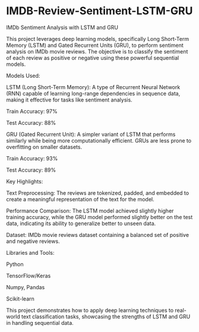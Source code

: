 # IMDB-Review-Sentiment-LSTM-GRU

IMDb Sentiment Analysis with LSTM and GRU

This project leverages deep learning models, specifically Long Short-Term Memory (LSTM) and Gated Recurrent Units (GRU), to perform sentiment analysis on IMDb movie reviews. The objective is to classify the sentiment of each review as positive or negative using these powerful sequential models.




Models Used:


LSTM (Long Short-Term Memory): A type of Recurrent Neural Network (RNN) capable of learning long-range dependencies in sequence data, making it effective for tasks like sentiment analysis.


Train Accuracy: 97%


Test Accuracy: 88%



GRU (Gated Recurrent Unit): A simpler variant of LSTM that performs similarly while being more computationally efficient. GRUs are less prone to overfitting on smaller datasets.


Train Accuracy: 93%


Test Accuracy: 89%



Key Highlights:


Text Preprocessing: The reviews are tokenized, padded, and embedded to create a meaningful representation of the text for the model.


Performance Comparison: The LSTM model achieved slightly higher training accuracy, while the GRU model performed slightly better on the test data, indicating its ability to generalize better to unseen data.


Dataset: IMDb movie reviews dataset containing a balanced set of positive and negative reviews.



Libraries and Tools:


Python


TensorFlow/Keras


Numpy, Pandas


Scikit-learn



This project demonstrates how to apply deep learning techniques to real-world text classification tasks, showcasing the strengths of LSTM and GRU in handling sequential data.

